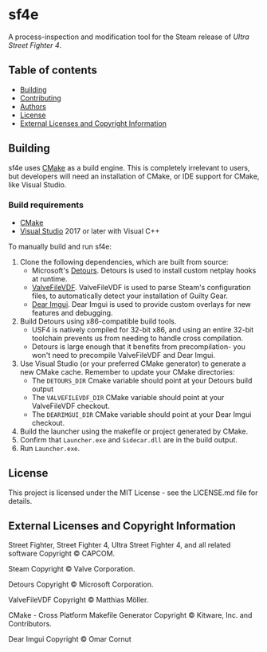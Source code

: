 ﻿# sf4e

A process-inspection and modification tool for the Steam release of _Ultra Street Fighter 4_.

## Table of contents
  * [Building](#building)
  * [Contributing](#contributing)
  * [Authors](#authors)
  * [License](#license)
  * [External Licenses and Copyright Information](#external-licenses-and-copyright-information)

## Building

sf4e uses [CMake](https://cmake.org/) as a build engine. This is
completely irrelevant to users, but developers will need an installation
of CMake, or IDE support for CMake, like Visual Studio.

### Build requirements

* [CMake](https://cmake.org/)
* [Visual Studio](https://visualstudio.microsoft.com/) 2017 or later with Visual C++

To manually build and run sf4e:
1. Clone the following dependencies, which are built from source:
   * Microsoft's [Detours](https://github.com/microsoft/Detours). Detours
     is used to install custom netplay hooks at runtime.
   * [ValveFileVDF](https://github.com/TinyTinni/ValveFileVDF). ValveFileVDF
     is used to parse Steam's configuration files, to automatically detect
     your installation of Guilty Gear.
   * [Dear Imgui](https://github.com/ocornut/imgui). Dear Imgui is used to
     provide custom overlays for new features and debugging. 
2. Build Detours using x86-compatible build tools.
   * USF4 is natively compiled for 32-bit x86, and using an entire 32-bit
     toolchain prevents us from needing to handle cross compilation.
   * Detours is large enough that it benefits from precompilation-
     you won't need to precompile ValveFileVDF and Dear Imgui.
3. Use Visual Studio (or your preferred CMake generator) to generate a new
   CMake cache. Remember to update your CMake directories:
   * The `DETOURS_DIR` Cmake variable should point at your Detours build output
   * The `VALVEFILEVDF_DIR` CMake variable should point at your ValveFileVDF checkout.
   * The `DEARIMGUI_DIR` CMake variable should point at your Dear Imgui checkout.
4. Build the launcher using the makefile or project generated by CMake.
5. Confirm that `Launcher.exe` and `Sidecar.dll` are in the build output.
6. Run `Launcher.exe`.

## License

This project is licensed under the MIT License - see the LICENSE.md file for details.

## External Licenses and Copyright Information

Street Fighter, Street Fighter 4, Ultra Street Fighter 4, and all related software
Copyright © CAPCOM.

Steam
Copyright © Valve Corporation.

Detours
Copyright © Microsoft Corporation.

ValveFileVDF
Copyright © Matthias Möller.

CMake - Cross Platform Makefile Generator
Copyright © Kitware, Inc. and Contributors.

Dear Imgui
Copyright © Omar Cornut
